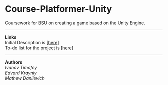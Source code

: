 # Course-Platformer-Unity

Coursework for BSU on creating a game based on the Unity Engine.

---

**Links**  
Initial Description is [[here]](Docs/Design/inital-plot-rus.md)  
To-do list for the project is [[here]](../../projects/1)

---

**Authors**  
*Ivanov Timofey  
Edvard Krayniy  
Mathew Danilevich* 
